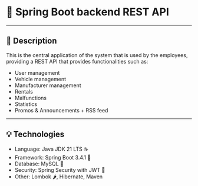 # 🍃 Spring Boot backend REST API

---
## 📖  Description
This is the central application of the system that is used by the employees, providing a REST API that provides functionalities such as:
* User management
* Vehicle management
* Manufacturer management
* Rentals
* Malfunctions
* Statistics
* Promos & Announcements + RSS feed

---

## 💡 Technologies
* Language: Java JDK 21 LTS ☕
* Framework: Spring Boot 3.4.1 🍃
* Database: MySQL 🐬
* Security: Spring Security with JWT 🔐
* Other: Lombok 🌶️, Hibernate, Maven
